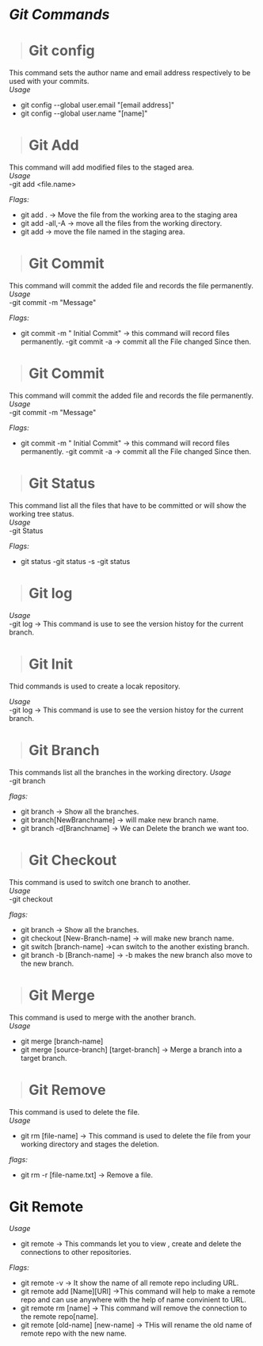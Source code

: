 # ***Git Commands*** 


> # **Git config**<br>

This command sets the author name and email address respectively to be used with your commits.<br>
_Usage_<br> 
- git config --global user.email "[email address]"<br>
- git config --global user.name "[name]"<br>


> # **Git Add**<br>

This command will add modified files to the staged area.<br>
_Usage_<br> 
-git add <file.name>

_Flags:_<br> 
- git add .  -> Move the file from the working area to the staging area
- git add -all,-A  -> move all the files from the working directory.
- git add <filename>  -> move the file named in the staging area.


> # **Git Commit**<br>

This command will commit the added file and records the file permanently. <br>
_Usage_<br> 
-git commit -m "Message"

_Flags:_<br> 
- git commit -m " Initial Commit"  -> this command will record files permanently.
-git commit -a -> commit all the File changed Since then.

> # **Git Commit**<br>

This command will commit the added file and records the file permanently. <br>
_Usage_<br> 
-git commit -m "Message"

_Flags:_<br> 
- git commit -m " Initial Commit"  -> this command will record files permanently.
-git commit -a -> commit all the File changed Since then.

> # **Git Status**<br>

This command list all the files that have to be committed or will show the working tree status. <br>
_Usage_<br> 
-git Status

_Flags:_<br> 
- git status 
-git status -s
-git status <branchname>


> #  **Git log**<br>

_Usage_<br> 
-git log -> This command is use to see the version histoy for the current branch.


>  # **Git Init**<br>

Thid commands is used to create a locak repository.

_Usage_<br> 
-git log -> This command is use to see the version histoy for the current branch.


>  # **Git Branch**<br>

This commands list all the branches in the working directory.<vr>
_Usage_<br> 
-git branch

_flags:_<br>
- git branch -> Show all the branches.
- git branch[NewBranchname] -> will make new branch name.
- git branch -d[Branchname] -> We can Delete the branch we want too.


>  # **Git Checkout**<br>

This command is used to switch one branch to another.<br>
_Usage_<br> 
-git checkout

_flags:_<br>
- git branch -> Show all the branches.
- git checkout [New-Branch-name] -> will make new branch name.
- git switch [branch-name]  ->can switch to the another existing branch.
- git branch -b [Branch-name] -> -b makes the new branch also move to the new branch.


> # **Git Merge**<br>

This command is used to merge with the another branch.<br>
_Usage_<br> 
- git merge [branch-name]
- git merge [source-branch] [target-branch] -> Merge a branch into a target branch.<br>


>  #  **Git Remove**<br>

This command is used to delete the file.<br>
_Usage_<br> 
- git rm [file-name] -> This command is used to delete the file from your working directory and stages the deletion.

_flags:_ <br>
- git rm -r [file-name.txt] -> Remove a file.

# **Git Remote**

_Usage_ <br>
- git remote -> This commands let you to view , create and delete the connections to other repositories.

_Flags:_
- git remote -v -> It show the name of all remote repo including URL.
- git remote add [Name][URl] ->This command will help to make a remote repo and can use anywhere with the help of name convinient to URL.
- git remote rm [name] -> This command will remove the connection to the remote repo[name]. 
- git remote [old-name] [new-name] -> THis will rename the old name of remote repo with the new name.
